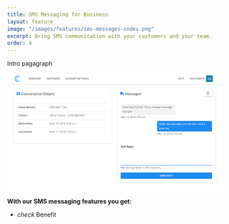 ```yaml
---
title: SMS Messaging for Business
layout: feature
image: "/images/features/sms-messages-index.png"
excerpt: Bring SMS communication with your customers and your team.
order: 4
---
```


<p>Intro pagagraph</p>

<img src="/images/app-mockups/conversation-detail-preview.png" class="img-responsive" />

<strong>With our SMS messaging features you get:</strong>

<ul class="list-unstyled features-list">
	<li><i class="material-icons text-success">check</i> Benefit</li>
</ul>

